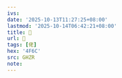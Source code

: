 ```yaml
---
ivs:
date: '2025-10-13T11:27:25+08:00'
lastmod: '2025-10-14T06:42:21+08:00'
title: 󰗨
url: 󰗨
tags: [佬]
hex: '4F6C'
src: GHZR
note:
---
```

